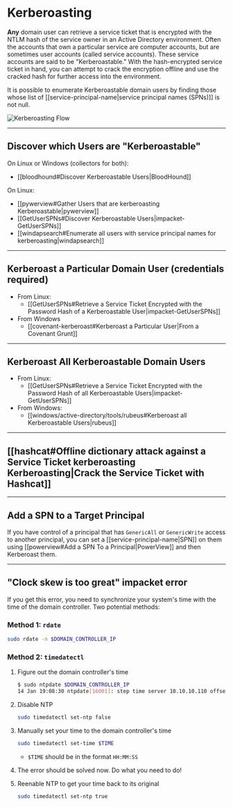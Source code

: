 # Kerberoasting

**Any** domain user can retrieve a service ticket that is encrypted with the NTLM hash of the service owner in an Active Directory environment. Often the accounts that own a particular service are computer accounts, but are sometimes user accounts (called service accounts). These service accounts are said to be "Kerberoastable." With the hash-encrypted service ticket in hand, you can attempt to crack the encryption offline and use the cracked hash for further access into the environment.

It is possible to enumerate Kerberoastable domain users by finding those whose list of [[service-principal-name|service principal names (SPNs)]] is not null.

![Kerberoasting Flow](kerberoasting.png)

---

## Discover which Users are "Kerberoastable"

On Linux or Windows (collectors for both):
- [[bloodhound#Discover Kerberoastable Users|BloodHound]]

On Linux:
- [[pywerview#Gather Users that are kerberoasting Kerberoastable|pywerview]]
- [[GetUserSPNs#Discover Kerberoastable Users|impacket-GetUserSPNs]]
- [[windapsearch#Enumerate all users with service principal names for kerberoasting|windapsearch]]

---

## Kerberoast a Particular Domain User (credentials required)

- From Linux:
	- [[GetUserSPNs#Retrieve a Service Ticket Encrypted with the Password Hash of a Kerberoastable User|impacket-GetUserSPNs]]
- From Windows
	- [[covenant-kerberoast#Kerberoast a Particular User|From a Covenant Grunt]]

---

## Kerberoast All Kerberoastable Domain Users

- From Linux:
	- [[GetUserSPNs#Retrieve a Service Ticket Encrypted with the Password Hash of all Kerberoastable Users|impacket-GetUserSPNs]]
- From Windows:
	- [[windows/active-directory/tools/rubeus#Kerberoast all Kerberoastable Users|rubeus]]

---

## [[hashcat#Offline dictionary attack against a Service Ticket kerberoasting Kerberoasting|Crack the Service Ticket with Hashcat]]

---

## Add a SPN to a Target Principal

If you have control of a principal that has `GenericAll` or `GenericWrite` access to another principal, you can set a [[service-principal-name|SPN]] on them using [[powerview#Add a SPN To a Principal|PowerView]] and then Kerberoast them.

---

## "Clock skew is too great" impacket error

If you get this error, you need to synchronize your system's time with the time of the domain controller. Two potential methods:

### Method 1: `rdate`

```bash
sudo rdate -n $DOMAIN_CONTROLLER_IP
```

### Method 2: `timedatectl`

1. Figure out the domain controller's time

    ```bash
    $ sudo ntpdate $DOMAIN_CONTROLLER_IP
	14 Jan 19:08:30 ntpdate[16001]: step time server 10.10.10.110 offset 7200.165851 sec
    ```

2. Disable NTP

    ```bash
    sudo timedatectl set-ntp false
    ```

3. Manually set your time to the domain controller's time

    ```bash
    sudo timedatectl set-time $TIME
    ```
	
	- `$TIME` should be in the format `HH:MM:SS`

4. The error should be solved now. Do what you need to do!

5. Reenable NTP to get your time back to its original

    ```bash
    sudo timedatectl set-ntp true
    ```
